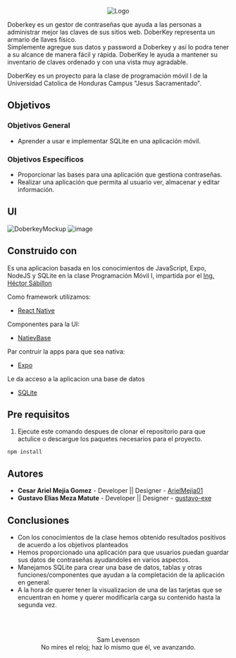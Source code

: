 <p align="center">
    <img src="https://user-images.githubusercontent.com/61214852/102045057-bde51980-3d9d-11eb-9b13-941a756732c2.jpg" alt="Logo">
</p>

Doberkey es un gestor de contraseñas que ayuda a las personas a administrar mejor las claves de sus sitios web. DoberKey representa un armario de llaves físico.<br>
Simplemente agregue sus datos y password a Doberkey y así lo podra tener a su alcance de manera fácil y rápida. DoberKey le ayuda a mantener su inventario de claves ordenado y con una vista muy agradable.

DoberKey es un proyecto para la clase de programación móvil I de la Universidad Catolica de Honduras Campus "Jesus Sacramentado".

## Objetivos
### Objetivos General
 * Aprender a usar e implementar SQLite en una aplicación móvil.
 
### Objetivos Específicos 
 * Proporcionar las bases para una aplicación que gestiona contraseñas.
 * Realizar una aplicación que permita al usuario ver, almacenar y editar información.

## UI
![DoberkeyMockup](https://user-images.githubusercontent.com/61214852/102173999-08c86500-3e62-11eb-9111-572684efdbde.jpg)
![image](https://user-images.githubusercontent.com/61214852/102175023-5a71ef00-3e64-11eb-810d-97c72fadfd47.png)


## Construido con

Es una aplicacion basada en los conocimientos de JavaScript, Expo, NodeJS y SQLite en la clase Programación Móvil I, impartida por el 
[Ing. Héctor Sábillon](https://github.com/hsabillon7)

Como framework utilizamos:
* [React Native](https://reactnative.dev/)

Componentes para la UI:
* [NatievBase](https://nativebase.io/)

Par contruir la apps para que sea nativa:
* [Expo](https://expo.io/)

Le da acceso a la aplicacion una base de datos
* [SQLite](https://docs.expo.io/versions/latest/sdk/sqlite/)

## Pre requisitos

1. Ejecute este comando despues de clonar el repositorio para que actulice o descargue los paquetes necesarios para el proyecto.
```
npm install 
```
    
## Autores


* **Cesar Ariel Mejia Gomez** - Developer || Designer  - [ArielMejia01](https://github.com/ArielMejia01)
* **Gustavo Elias Meza Matute** - Developer || Designer - [gustavo-exe](https://github.com/gustavo-exe)


## Conclusiones
 * Con los conocimientos de la clase hemos obtenido resultados positivos de acuerdo a los objetivos planteados
 * Hemos proporcionado una aplicación para que usuarios puedan guardar sus datos de contraseñas ayudandoles en varios aspectos.
 * Manejamos SQLite para crear una base de datos, tablas y otras funciones/componentes que ayudan a la completación de la aplicación en general.
 * A la hora de querer tener la visualizacion de una de las tarjetas que se encuentran en home y querer modificarla carga su contenido hasta la segunda vez.
<br>

<br>
<p align="center">
   Sam Levenson<br> 
   No mires el reloj; haz lo mismo que él, ve avanzando.
                                                        
</p>
